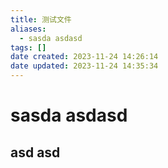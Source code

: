 ```yaml
---
title: 测试文件
aliases:
  - sasda asdasd
tags: []
date created: 2023-11-24 14:26:14
date updated: 2023-11-24 14:35:34
---
```


# sasda asdasd

## asd asd
